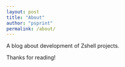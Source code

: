 ```yaml
---
layout: post
title: "About"
author: "psprint"
permalink: /about/
---
```


A blog about development of Zshell projects.

Thanks for reading!
